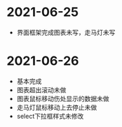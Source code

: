 # 2021-06-25
* 界面框架完成图表未写，走马灯未写
 
 # 2021-06-26
 * 基本完成
 * 图表超出滚动未做
 * 图表鼠标移动伤处显示的数据未做
 * 走马灯鼠标移动上去停止未做
 * select下拉框样式未修改